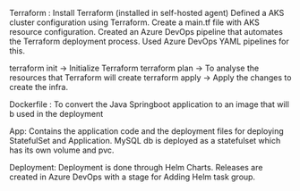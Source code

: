 Terraform :
Install Terraform (installed in self-hosted agent)
Defined a AKS cluster configuration using Terraform. Create a main.tf file with AKS resource configuration.
Created an Azure DevOps pipeline that automates the Terraform deployment process. Used Azure DevOps YAML pipelines for this.

terraform init -> Initialize Terraform
terraform plan -> To analyse the resources that Terraform will create
terraform apply -> Apply the changes to create the infra.

Dockerfile : 
To convert the Java Springboot application to an image that will b used in the deployment


App:
Contains the application code and the deployment files for deploying StatefulSet and Application. MySQL db is deployed as a statefulset which has its own volume and pvc. 


Deployment: 
Deployment is done through Helm Charts. Releases are created in Azure DevOps with a stage for Adding Helm task group.